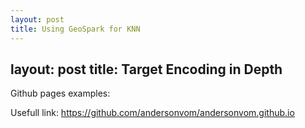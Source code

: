 ```yaml
---
layout: post
title: Using GeoSpark for KNN
---
```

layout: post
title: Target Encoding in Depth
---

Github pages examples:

Usefull link:
https://github.com/andersonvom/andersonvom.github.io